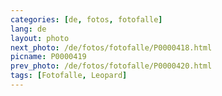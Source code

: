 ```yaml
---
categories: [de, fotos, fotofalle]
lang: de
layout: photo
next_photo: /de/fotos/fotofalle/P0000418.html
picname: P0000419
prev_photo: /de/fotos/fotofalle/P0000420.html
tags: [Fotofalle, Leopard]
---
```

